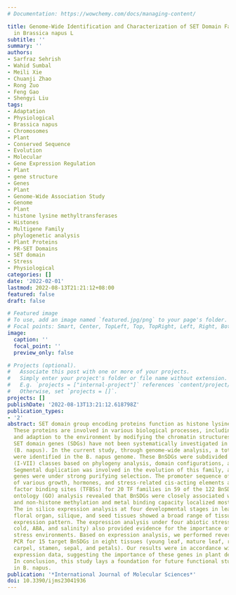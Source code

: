```yaml
---
# Documentation: https://wowchemy.com/docs/managing-content/

title: Genome-Wide Identification and Characterization of SET Domain Family Genes
  in Brassica napus L
subtitle: ''
summary: ''
authors:
- Sarfraz Sehrish
- Wahid Sumbal
- Meili Xie
- Chuanji Zhao
- Rong Zuo
- Feng Gao
- Shengyi Liu
tags:
- Adaptation
- Physiological
- Brassica napus
- Chromosomes
- Plant
- Conserved Sequence
- Evolution
- Molecular
- Gene Expression Regulation
- Plant
- gene structure
- Genes
- Plant
- Genome-Wide Association Study
- Genome
- Plant
- histone lysine methyltransferases
- Histones
- Multigene Family
- phylogenetic analysis
- Plant Proteins
- PR-SET Domains
- SET domain
- Stress
- Physiological
categories: []
date: '2022-02-01'
lastmod: 2022-08-13T21:21:12+08:00
featured: false
draft: false

# Featured image
# To use, add an image named `featured.jpg/png` to your page's folder.
# Focal points: Smart, Center, TopLeft, Top, TopRight, Left, Right, BottomLeft, Bottom, BottomRight.
image:
  caption: ''
  focal_point: ''
  preview_only: false

# Projects (optional).
#   Associate this post with one or more of your projects.
#   Simply enter your project's folder or file name without extension.
#   E.g. `projects = ["internal-project"]` references `content/project/deep-learning/index.md`.
#   Otherwise, set `projects = []`.
projects: []
publishDate: '2022-08-13T13:21:12.618798Z'
publication_types:
- '2'
abstract: SET domain group encoding proteins function as histone lysine methyltransferases.
  These proteins are involved in various biological processes, including plant development
  and adaption to the environment by modifying the chromatin structures. So far, the
  SET domain genes (SDGs) have not been systematically investigated in Brassica napus
  (B. napus). In the current study, through genome-wide analysis, a total of 122 SDGs
  were identified in the B. napus genome. These BnSDGs were subdivided into seven
  (I-VII) classes based on phylogeny analysis, domain configurations, and motif distribution.
  Segmental duplication was involved in the evolution of this family, and the duplicated
  genes were under strong purifying selection. The promoter sequence of BnSDGs consisted
  of various growth, hormones, and stress-related cis-acting elements along with transcription
  factor binding sites (TFBSs) for 20 TF families in 59 of the 122 BnSDGs. The gene
  ontology (GO) analysis revealed that BnSDGs were closely associated with histone
  and non-histone methylation and metal binding capacity localized mostly in the nucleus.
  The in silico expression analysis at four developmental stages in leaf, stem root,
  floral organ, silique, and seed tissues showed a broad range of tissue and stage-specific
  expression pattern. The expression analysis under four abiotic stresses (dehydration,
  cold, ABA, and salinity) also provided evidence for the importance of BnSDGs in
  stress environments. Based on expression analysis, we performed reverse transcription-quantitative
  PCR for 15 target BnSDGs in eight tissues (young leaf, mature leaf, root, stem,
  carpel, stamen, sepal, and petals). Our results were in accordance with the in silico
  expression data, suggesting the importance of these genes in plant development.
  In conclusion, this study lays a foundation for future functional studies on SDGs
  in B. napus.
publication: '*International Journal of Molecular Sciences*'
doi: 10.3390/ijms23041936
---
```

